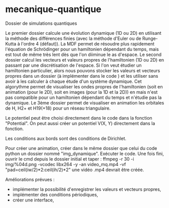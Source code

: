 # mecanique-quantique
Dossier de simulations quantiques

Le premier dossier calcule une évolution dynamique (1D ou 2D) en utilisant la méthode des différences finies (avec la méthode d'Euler ou de Runge-Kutta à l'ordre 4 (défaut)). La MDF permet de résoudre plus rapidement l'équation de Schrödinger pour un hamiltonien dépendant du temps, mais est tout de même très lent dès que l'on diiminue le as d'espace. Le second dossier calcul les vecteurs et valeurs propres de l'hamiltonien (1D ou 2D) en passant par une discrétisation de l'espace. Si l'on veut étudier un hamiltonien particulier, alors nous pouvons stocker les valeurs et vecteurs propres dans un dossier (à implémenter dans le code ) et les utiliser sans avoir à les calculer à chaque étude d'un système dynamique. Cet algorythme permet de visualiser les ondes propres de l'hamiltonien (soit en animation (pour le 2D), soit en images (pour la 1D et la 2D)) en  mais n'est pas compatible pour un hamiltonien dépendant du temps et n'étudie pas la dynamique. Le 3ème dossier permet de visualiser en animation les orbitales de H, H2+ et H19(+18) pour un réseau triangulaire.

Le potentiel peut être choisi directement dans le code dans la fonction "Potential". On peut aussi créer un potentiel V(X, Y) directement dans la fonction.

Les conditions aux bords sont des conditions de Dirichlet.

Pour créer une animation, créer dans le même dossier que celui du code python un dossier nommé "img_dynamique".
Exécuter le code. Une fois fini, ouvrir le cmd depuis le dossier initial et taper  :
    ffmpeg -r 30 -i img/%04d.png -vcodec libx264 -y -an video_mq.mp4 -vf "pad=ceil(iw/2)*2:ceil(ih/2)*2"
une vidéo .mp4 devrait être créée.

Améliorations prévues :
- implémenter la possibilité d'enregistrer les valeurs et vecteurs propres,
- implémenter des conditions périodiques,
- créer une interface,

